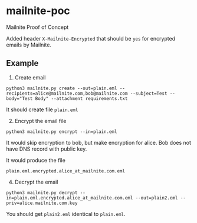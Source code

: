 # mailnite-poc

Mailnite Proof of Concept

Added header `X-Mailnite-Encrypted` that should be `yes` for encrypted emails by Mailnite.

## Example

1. Create email

```
python3 mailnite.py create --out=plain.eml --recipients=alice@mailnite.com,bob@mailnite.com --subject=Test --body="Test Body" --attachment requirements.txt
```

It should create file `plain.eml`

2. Encrypt the email file

```
python3 mailnite.py encrypt --in=plain.eml
```

It would skip encryption to bob, but make encryption for alice.
Bob does not have DNS record with public key.

It would produce the file
```
plain.eml.encrypted.alice_at_mailnite.com.eml
```

4. Decrypt the email

```
python3 mailnite.py decrypt --in=plain.eml.encrypted.alice_at_mailnite.com.eml --out=plain2.eml --priv=alice.mailnite.com.key
```

You should get `plain2.eml` identical to `plain.eml`.
